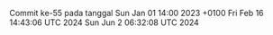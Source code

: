 Commit ke-55 pada tanggal Sun Jan 01 14:00 2023 +0100
Fri Feb 16 14:43:06 UTC 2024
Sun Jun  2 06:32:08 UTC 2024
